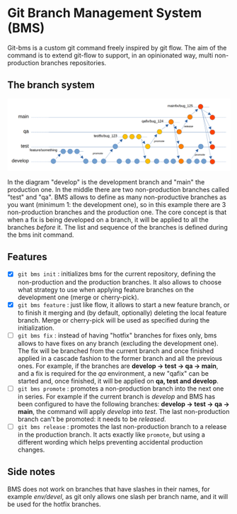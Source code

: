 # Git Branch Management System (BMS)

Git-bms is a custom git command freely inspired by git flow. The aim of the command is to extend git-flow to support, in an opinionated way, multi non-production branches repositories.

## The branch system

![Branching system](branching_system.png)

In the diagram "develop" is the development branch and "main" the production one. In the middle there are two non-production branches called "test" and "qa". BMS allows to define as many non-productive branches as you want (minimum 1: the development one), so in this example there are 3 non-production branches and the production one. The core concept is that when a fix is being developed on a branch, it will be applied to all the branches *before* it. The list and sequence of the branches is defined during the bms init command.

## Features

- [x] `git bms init` : initializes bms for the current repository, defining the non-production and the production branches. It also allows to choose what strategy to use when applying feature branches on the development one (merge or cherry-pick).
- [x] `git bms feature` : just like flow, it allows to start a new feature branch, or to finish it merging and (by default, optionally) deleting the local feature branch. Merge or cherry-pick will be used as specified during the initialization.
- [ ] `git bms fix` : instead of having "hotfix" branches for fixes only, bms allows to have fixes on any branch (excluding the development one). The fix will be branched from the current branch and once finished applied in a cascade fashion to the former branch and all the previous ones. For example, if the branches are **develop -> test -> qa -> main**, and a fix is required for the *qa* environment, a new "qafix" can be started and, once finished, it will be applied on **qa, test and develop**.
- [ ] `git bms promote` : promotes a non-production branch into the next one in series. For example if the current branch is *develop* and BMS has been configured to have the following branches: **develop -> test -> qa -> main**, the command will apply *develop* into *test*. The last non-production branch can't be promoted: it needs to be *released*.
- [ ] `git bms release` : promotes the last non-production branch to a release in the production branch. It acts exactly like `promote`, but using a different wording which helps preventing accidental production changes.

## Side notes
BMS does not work on branches that have slashes in their names, for example *env/devel*, as git only allows one slash per branch name, and it will be used for the hotfix branches.